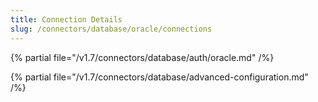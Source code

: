 ```yaml
---
title: Connection Details
slug: /connectors/database/oracle/connections
---
```


{% partial file="/v1.7/connectors/database/auth/oracle.md" /%}

{% partial file="/v1.7/connectors/database/advanced-configuration.md" /%}
